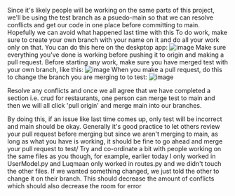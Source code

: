Since it's likely people will be working on the same parts of this project, we'll be using the test branch as a psuedo-main so that we can resolve conflicts and get our code in one place before committing to main. Hopefully we can avoid what happened last time with this
To do work, make sure to create your own branch with your name on it and do all your work only on that. You can do this here on the deskptop app: ![image](https://github.com/S1edgehammer500/SD/assets/124877607/36f09bad-7201-4bf9-89ee-8ef2ee7d8761)
Make sure everything you've done is working before pushing it to origin and making a pull request.
Before starting any work, make sure you have merged test with your own branch, like this: ![image](https://github.com/S1edgehammer500/SD/assets/124877607/e4f10a0b-81d0-45c6-b6dd-a73fd334742e)
When you make a pull request, do this to change the branch you are merging to to test:
![image](https://github.com/S1edgehammer500/SD/assets/124877607/668ec766-d23a-4117-a54a-fbce95b50b49)

Resolve any conflicts and once we all agree that we have completed a section i.e. crud for restaurants, one person can merge test to main and then we will all click 'pull origin' and merge main into our branches.

By doing this, if an issue like last time comes up, only test will be incorrect and main should be okay. Generally it's good practice to let others review your pull request before merging but since we aren't merging to main, as long as what you have is working, it should be fine to go ahead and merge your pull request to test/
Try and co-ordinate a bit with people working on the same files as you though, for example, earlier today I only worked in UserModel.py and Luqmaan only worked in routes.py and we didn't touch the other files. If we wanted something changed, we just told the other to change it on their branch. This should decrease the amount of conflicts which should also decrease the room for error

